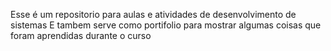 Esse é um repositorio para aulas e atividades de desenvolvimento de sistemas
E tambem serve como portifolio para mostrar algumas coisas que foram aprendidas durante o curso